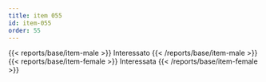 ```yaml
---
title: item 055
id: item-055
order: 55
---
```

{{< reports/base/item-male >}}
  Interessato
{{< /reports/base/item-male >}}
{{< reports/base/item-female >}}
  Interessata
{{< /reports/base/item-female >}}